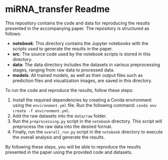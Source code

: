 # miRNA_transfer Readme

This repository contains the code and data for reproducing the results presented in the accompanying paper. The repository is structured as follows:

- **notebook**: This directory contains the Jupyter notebooks with the scripts used to generate the results in the paper.
- **src**: The source code used by the notebook scripts is stored in this directory.
- **data**: The data directory includes the datasets in various preprocessing stages, ranging from raw data to processed data.
- **models**: All trained models, as well as their output files such as prediction files and visualization images, are saved in this directory.

To run the code and reproduce the results, follow these steps:

1. Install the required dependencies by creating a Conda environment using the `environment.yml` file. Run the following command: `conda env create -f environment.yml`.
2. Add the raw datasets into the `data/raw` folder.
3. Run the `preprocessing.py` script in the `notebook` directory. This script will preprocess the raw data into the desired format.
4. Finally, run the `overall_run.py` script in the `notebook` directory to execute the overall analysis and generate the results.

By following these steps, you will be able to reproduce the results presented in the paper using the provided code and datasets.
